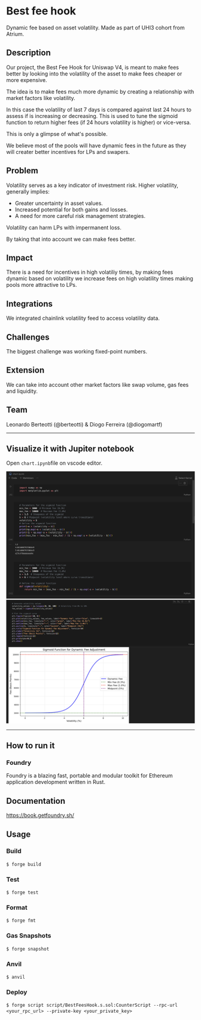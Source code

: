 # Best fee hook

Dynamic fee based on asset volatility. Made as part of UHI3 cohort from Atrium.

## **Description**

Our project, the Best Fee Hook for Uniswap V4, is meant to make fees better by looking into the volatility of the asset to make fees cheaper or more expensive.

The idea is to make fees much more dynamic by creating a relationship with market factors like volatility.

In this case the volatility of last 7 days is compared against last 24 hours to assess if is increasing or decreasing. This is used to tune the sigmoid function to return higher fees (if 24 hours volatility is higher) or vice-versa.

This is only a glimpse of what's possible.

We believe most of the pools will have dynamic fees in the future as they will creater better incentives for LPs and swapers.

## **Problem**

Volatility serves as a key indicator of investment risk. Higher volatility, generally implies:

- Greater uncertainty in asset values.
- Increased potential for both gains and losses.
- A need for more careful risk management strategies.

Volatility can harm LPs with impermanent loss.

By taking that into account we can make fees better.

## **Impact**

There is a need for incentives in high volatiliy times, by making fees dynamic based on volatility we increase fees on high volatility times making pools more attractive to LPs.

## **Integrations**

We integrated chainlink volatility feed to access volatility data.

## **Challenges**

The biggest challenge was working fixed-point numbers.

## **Extension**

We can take into account other market factors like swap volume, gas fees and liquidity.

## **Team**

Leonardo Berteotti (@berteotti) & Diogo Ferreira (@diogomartf)


---

## Visualize it with Jupiter notebook

Open `chart.ipynb`file on vscode editor.

![jupiter visualisation part 1](jupiter-1.png)
![jupiter visualisation part 2](jupiter-2.png)

---

## How to run it

### Foundry

Foundry is a blazing fast, portable and modular toolkit for Ethereum application development written in Rust.

## Documentation

https://book.getfoundry.sh/

## Usage

### Build

```shell
$ forge build
```

### Test

```shell
$ forge test
```

### Format

```shell
$ forge fmt
```

### Gas Snapshots

```shell
$ forge snapshot
```

### Anvil

```shell
$ anvil
```

### Deploy

```shell
$ forge script script/BestFeesHook.s.sol:CounterScript --rpc-url <your_rpc_url> --private-key <your_private_key>
```